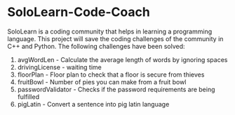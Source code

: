 # SoloLearn-Code-Coach
SoloLearn is a coding community that helps in learning a programming language. This project will save the coding challenges of the community in C++ and Python.
The following challenges have been solved:

1. avgWordLen - Calculate the average length of words by ignoring spaces
2. drivingLicense  - waiting time
3. floorPlan - Floor plan to check that a floor is secure from thieves
4. fruitBowl - Number of pies you can make from a fruit bowl
5. passwordValidator - Checks if the password requirements are being fulfilled
6. pigLatin - Convert a sentence into pig latin language


